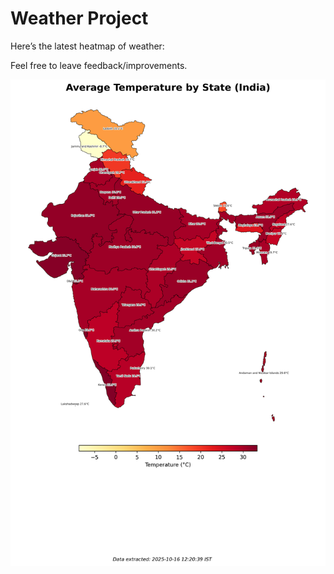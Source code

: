 # Weather Project

Here’s the latest heatmap of weather:

Feel free to leave feedback/improvements.

![India Heatmap](docs/assets/india_heatmap.png?v=F095C1)
